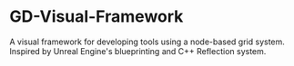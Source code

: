 # GD-Visual-Framework
A visual framework for developing tools using a node-based grid system. Inspired by Unreal Engine's blueprinting and C++ Reflection system.
